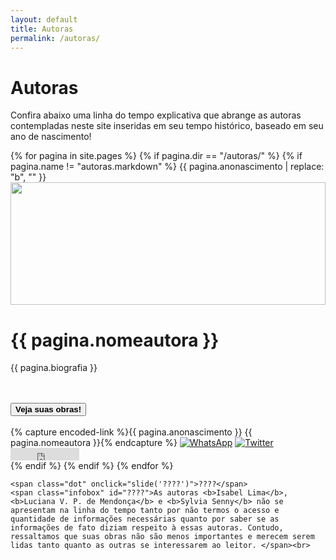 ```yaml
---
layout: default
title: Autoras
permalink: /autoras/
---
```


<h1>Autoras</h1>
<p>Confira abaixo uma linha do tempo explicativa que abrange as autoras contempladas neste site inseridas em seu tempo histórico, baseado em seu ano de nascimento!</p>

<div class="line" id="timeline">
    {% for pagina in site.pages %}
        {% if pagina.dir == "/autoras/" %}
            {% if pagina.name != "autoras.markdown" %}
                <span class="dot" onclick="slide('{{ pagina.nomeautora }}')">{{ pagina.anonascimento | replace: "b", "" }}</span>
                <span class="infobox" id="{{ pagina.nomeautora }}">
                    <div style="height: 196px; text-align: center;">
                        <img src="{{ pagina.fotoautora }}" style="height: 100%">
                    </div>
                    <div style="text-align: justify">
                        <h1>{{ pagina.nomeautora }}</h1>
                        <p>{{ pagina.biografia }}</p>
                    </div>
                    <br><br>
                    <button class="button" onclick='window.open("{{ site.url }}autoras/{{ pagina.nomeautora }}", "_blank")'><b>Veja suas obras!</b></button><br><br>{% capture encoded-link %}{{ pagina.anonascimento }} {{ pagina.nomeautora }}{% endcapture %}
                    <a href='https://api.whatsapp.com/send?text=Olha%20que%20autora%20maravilhosa%20que%20eu%20encontrei%3A%20{{ pagina.nomeautora | uri_escape }}%21%20%0Ahttps%3A%2F%2Felas-na-literatura.github.io%2Fautoras%2F{{ encoded-link | slugify }}' target="_blank"><img src="https://elas-na-literatura.github.io/rsc/whatsapp.svg" alt="WhatsApp"  style="margin-top:-12px;"></a>
                    <a href="https://twitter.com/share?ref_src=twsrc%5Etfw" class="twitter-share-button" data-text="Olha que autora maravilhosa que eu encontrei: {{ pagina.nomeautora }}! " data-url="https://elas-na-literatura.github.io/autora/{{ encoded-link }}" data-hashtags="ElasNaLiteratura" data-lang="pt" data-show-count="false"><img src="https://elas-na-literatura.github.io/rsc/twitter.svg" alt="Twitter"  style="margin-top:-12px;"></a><script async src="https://platform.twitter.com/widgets.js" charset="utf-8"></script>
                    <iframe src='https://www.facebook.com/plugins/share_button.php?href=https%3A%2F%2Felas-na-literatura.github.io%2Fautoras%2F{{ encoded-link | slugify }}&layout=button&size=small&width=110&height=20&appId' width="110" height="20" style="border:none;overflow:hidden" scrolling="no" frameborder="0" allowTransparency="true" allow="encrypted-media"></iframe>
                </span><br>
            {% endif %}
        {% endif %}
    {% endfor %}

    <span class="dot" onclick="slide('????')">????</span>
    <span class="infobox" id="????">As autoras <b>Isabel Lima</b>, <b>Luciana V. P. de Mendonça</b> e <b>Sylvia Senny</b> não se apresentam na linha do tempo tanto por não termos o acesso e quantidade de informações necessárias quanto por saber se as informações de fato diziam respeito à essas autoras. Contudo, ressaltamos que suas obras não são menos importantes e merecem serem lidas tanto quanto as outras se interessarem ao leitor. </span><br>
</div>

<br><br>

<script>
    let timeline = document.getElementById('timeline');
    let timelineState = "center";
    let lastButton = "";

    function slide(last)
    {
        if(lastButton == last )
        {
            timeline.style.left = '50%'; 
            timeline.style.animationName = 'slideRight'; 
            timeline.style.animationDuration = '1s';
            timelineState = "center";

            var infobox = document.getElementById(last);
            infobox.style.animationName = 'hide';
            infobox.style.animationDuration = '0.5s';
            infobox.style.opacity = '0';
            infobox.style.zIndex = '-999999';

            lastButton = "";
        } 

        else
        {
            timeline.style.left = 'var(--openedPos)'; 
            timeline.style.animationName = 'slideLeft'; 
            timeline.style.animationDuration = '1s';
            timelineState = "left";

            var infobox = document.getElementById(last);
            infobox.style.animationName = 'appear';
            infobox.style.animationDuration = '0.5s';
            infobox.style.opacity = '1';
            infobox.style.zIndex = '100';

            if(lastButton != "" && lastButton != last)
            {
                var lastInfobox = document.getElementById(lastButton);
                lastInfobox.style.animationName = 'hide';
                lastInfobox.style.animationDuration = '0.5s';
                lastInfobox.style.opacity = '0';
            }                  
                    
            lastButton = last;
        }
    }
</script>